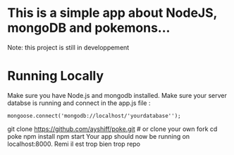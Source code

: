 # This is a simple app about NodeJS, mongoDB and pokemons...
Note: this project is still in developpement

# Running Locally

Make sure you have Node.js and mongodb installed.
Make sure your server databse is running and connect in the app.js file :

  `mongoose.connect('mongodb://localhost/'yourdatabase'');`


git clone https://github.com/ayshiff/poke.git # or clone your own fork
cd poke
npm install
npm start
Your app should now be running on localhost:8000.
Remi il est trop bien trop repo
